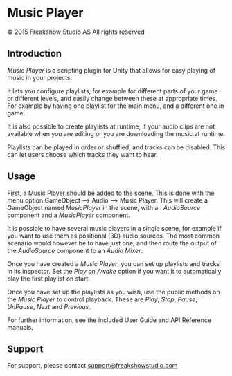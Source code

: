 Music Player
============


© 2015 Freakshow Studio AS
All rights reserved


Introduction
------------

*Music Player* is a scripting plugin for Unity that allows for easy
playing of music in your projects.

It lets you configure playlists, for example for different parts of your game
or different levels, and easily change between these at appropriate times.
For example by having one playlist for the main menu, and a different one
in game.

It is also possible to create playlists at runtime, if your audio clips are
not available when you are editing or you are downloading the music at runtime.

Playlists can be played in order or shuffled, and tracks can be disabled.
This can let users choose which tracks they want to hear.


Usage
-----

First, a Music Player should be added to the scene. This is done with the
menu option GameObject --> Audio --> Music Player. This will create a
GameObject named *MusicPlayer* in the scene, with an *AudioSource*
component and a *MusicPlayer* component.

It is possible to have several music players in a single scene, for example
if you want to use them as positional (3D) audio sources. The most common
scenario would however be to have just one, and then route the output of the
*AudioSource* component to an *Audio Mixer*.

Once you have created a *Music Player*, you can set up playlists and tracks
in its inspector. Set the *Play on Awake* option if you want it to
automatically play the first playlist on start.

Once you have set up the playlists as you wish, use the public methods on
the *Music Player* to control playback. These are *Play*, *Stop*, *Pause*,
*UnPause*, *Next* and *Previous*.

For further information, see the included User Guide and API Reference
manuals.


Support
-------

For support, please contact <support@freakshowstudio.com>
